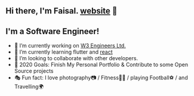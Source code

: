 <!--
**afrussel/afrussel** is a ✨ _special_ ✨ repository because its `README.md` (this file) appears on your GitHub profile.

Here are some ideas to get you started:

- 🔭 I’m currently working on [W3 Engineers Ltd.](https://w3engineers.com/)
- 🌱 I’m currently learning flutter and [react](https://reactjs.org/)
- 👯 I’m looking to collaborate on ...
- 🤔 I’m looking for help with ...
- 💬 Ask me about ...
- 📫 How to reach me: ...
- 😄 Pronouns: ...
- ⚡ Fun fact: ...
-->


## Hi there, I'm Faisal. [website](https://afrussel.com/) 👋

## I'm a Software Engineer!
- 🔭 I’m currently working on [W3 Engineers Ltd.](https://w3engineers.com/)
- 🌱 I’m currently learning flutter and [react](https://reactjs.org/)
- 👯 I’m looking to collaborate with other developers.
- 🥅 2020 Goals: Finish My Personal Portfolio & Contribute to some Open Source projects
- 🎭 Fun fact: I love photography:camera: / Fitness🏋️‍♂️ / playing Football⚽ / and Travelling🌍
